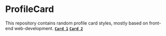 # ProfileCard

This repository contains random profile card styles, mostly based on front-end web-development.
[**`Card 1`**](https://bot-7037.github.io/ProfileCard1/)
[**`Card 2`**](https://bot-7037.github.io/ProfileCard2/)

